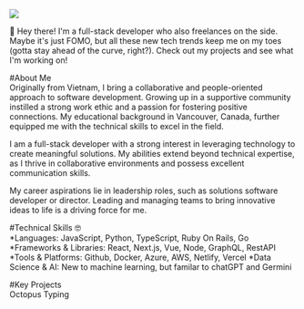 ![](https://komarev.com/ghpvc/?username=lenoxnguyen2014)

🙌 Hey there! I'm a full-stack developer who also freelances on the side.  Maybe it's just FOMO, but all these new tech trends keep me on my toes (gotta stay ahead of the curve, right?).  Check out my projects and see what I'm working on!

#About Me
<br />
Originally from Vietnam, I bring a collaborative and people-oriented approach to software development. Growing up in a supportive community instilled a strong work ethic and a passion for fostering positive connections. My educational background in Vancouver, Canada, further equipped me with the technical skills to excel in the field.

I am a full-stack developer with a strong interest in leveraging technology to create meaningful solutions. My abilities extend beyond technical expertise, as I thrive in collaborative environments and possess excellent communication skills.

My career aspirations lie in leadership roles, such as solutions software developer or director. Leading and managing teams to bring innovative ideas to life is a driving force for me.

#Technical Skills 🤓
<br/>
*Languages: JavaScript, Python, TypeScript, Ruby On Rails, Go
*Frameworks & Libraries: React, Next.js, Vue, Node, GraphQL, RestAPI
*Tools & Platforms: Github, Docker, Azure, AWS, Netlify, Vercel
*Data Science & AI: New to machine learning, but familar to chatGPT and Germini

#Key Projects
<br/>
Octopus Typing




